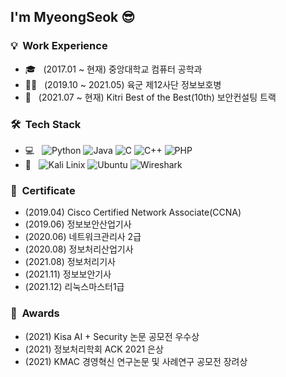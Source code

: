 <h2> I'm MyeongSeok 😎</h2>

<h3> 💡 &nbsp;Work Experience </h3>

- 🎓 &nbsp; (2017.01 ~ 현재) 중앙대학교 컴퓨터 공학과
- 👨‍💻 &nbsp; (2019.10 ~ 2021.05) 육군 제12사단 정보보호병
- 🌱 &nbsp; (2021.07 ~ 현재) Kitri Best of the Best(10th) 보안컨설팅 트랙

<h3> 🛠 &nbsp;Tech Stack</h3>

- 💻 &nbsp;
  ![Python](https://img.shields.io/badge/-Python-333333?style=flat-suqre&logo=python&labelColor=ffffff)
  ![Java](https://img.shields.io/badge/-Java-333333?style=flat-suqre&logo=Java&logoColor=orange&labelColor=ffffff)
  ![C](https://img.shields.io/badge/-C-333333?style=flat-suqre&logo=C&logoColor=00599C&labelColor=ffffff)
  ![C++](https://img.shields.io/badge/-C++-333333?style=flat-suqre&logo=C%2B%2B&logoColor=00599C&labelColor=ffffff)
  ![PHP](https://img.shields.io/badge/-PHP-333333?style=flat-suqre&logo=CSS3&logoColor=1572B6&labelColor=ffffff)
- 🔭 &nbsp;
  ![Kali Linix](https://img.shields.io/badge/-Kali%20Linux-333333?style=flat-suqre&logo=kali%20linux&logoColor=blue&labelColor=ffffff)
  ![Ubuntu](https://img.shields.io/badge/-Ubuntu-333333?style=flat-suqre&logo=Ubuntu&logoColor=orange&labelColor=ffffff)
  ![Wireshark](https://img.shields.io/badge/-Wireshark-333333?style=flat-suqre&logo=wireshark&logoColor=blue&labelColor=ffffff)

<h3> 📜 &nbsp;Certificate</h3>

- (2019.04) Cisco Certified Network Associate(CCNA)<br>
- (2019.06) 정보보안산업기사<br>
- (2020.06) 네트워크관리사 2급<br>
- (2020.08) 정보처리산업기사<br>
- (2021.08) 정보처리기사<br>
- (2021.11) 정보보안기사<br>
- (2021.12) 리눅스마스터1급<br>

<h3> 🏅 &nbsp;Awards</h3>

- (2021) Kisa AI + Security 논문 공모전 우수상 
- (2021) 정보처리학회 ACK 2021 은상 
- (2021) KMAC 경영혁신 연구논문 및 사례연구 공모전 장려상
